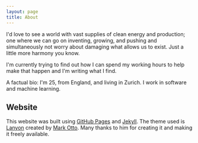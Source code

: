 ```yaml
---
layout: page
title: About
---
```

I'd love to see a world with vast supplies of clean energy and production; one where we can go on inventing, growing, and pushing and simultaneously not worry about damaging what allows us to exist. Just a little more harmony you know.

I'm currently trying to find out how I can spend my working hours to help make that happen and I'm writing what I find.

A factual bio: I'm 25, from England, and living in Zurich. I work in software and machine learning. 

## Website

This website was built using [GitHub Pages](https://pages.github.com) and [Jekyll](http://jekyllrb.com). The theme used is [Lanyon](http://lanyon.getpoole.com) created by [Mark Otto](https://twitter.com/mdo). Many thanks to him for creating it and making it freely available.

